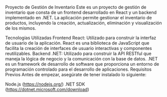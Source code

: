 Proyecto de Gestión de Inventario
Este es un proyecto de gestión de inventario que consta de un frontend desarrollado en React y un backend implementado en .NET. La aplicación permite gestionar el inventario de productos, incluyendo la creación, actualización, eliminación y visualización de los mismos.

Tecnologías Utilizadas
Frontend
React: Utilizado para construir la interfaz de usuario de la aplicación. React es una biblioteca de JavaScript que facilita la creación de interfaces de usuario interactivas y componentes reutilizables.
Backend
.NET: Utilizado para construir la API RESTful que maneja la lógica de negocio y la comunicación con la base de datos. .NET es un framework de desarrollo de software que proporciona un entorno de programación controlado para el desarrollo de aplicaciones.
Requisitos Previos
Antes de empezar, asegúrate de tener instalado lo siguiente:

Node.js (https://nodejs.org/)
.NET SDK (https://dotnet.microsoft.com/download)
